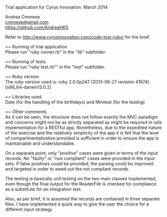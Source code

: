 
Trial application for Cyrus Innovation.
March 2014

Andrea Cremese	
cremese@gmail.com	
https://github.com/AndreaHK5

Refer to http://www.cyrusinnovation.com/code-test-ruby/ for the brief. 



== Running of trial application		
Please run "ruby runner.rb" in the "lib" subfolder.

== Running of tests		
Please run "ruby test.rb"" in the "test" subfolder. 

== Ruby version		
The ruby version used is: ruby 2.0.0p247 (2013-06-27 revision 41674) [x86_64-darwin13.0.2]

== Libraries used		
Date (for the handling of the birthdays) and Minitest (for the testing)

== Other comments		
As it can be seen, the structure does not follow exactly the MVC paradigm and concerns might not be as strictly separated as might be required in rails implementation for a RESTful app. 
Nonetheless, due to the expedited nature of the exercise and the relatively simplicity of the app it is felt that the level of compartmentalization provided is sufficient in order to ensure the app is maintainable and understandable.

On a separate point, only "positive" cases were given in terms of the input records. No "faulty" or "non compliant" cases were provided in the input sets. If false positives could be provided, the parsing could be improved and targeted in order to weed out the not compliant records.

The testing is basically unit testing on the two main classes implemented, even though the final output for the ReaderFile is checked for compliance as a substitute for an integration test.

Also, as per brief, it is assumed the records are contained in three separate files. I have implemented a quick way to give the user the choice for a different input strategy
